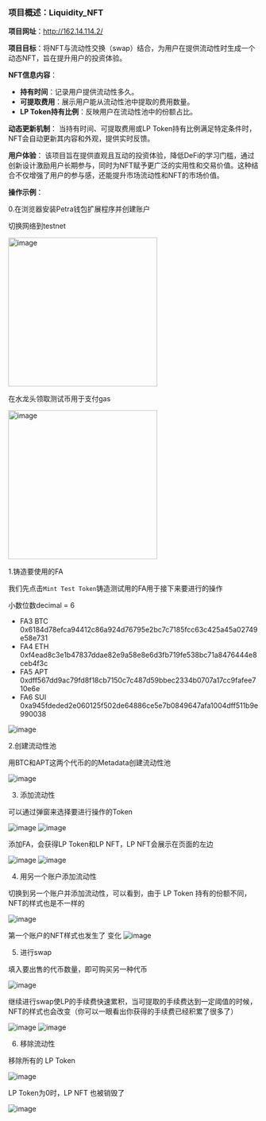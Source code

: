 ### 项目概述：Liquidity_NFT

**项目网址**：http://162.14.114.2/

**项目目标**：将NFT与流动性交换（swap）结合，为用户在提供流动性时生成一个动态NFT，旨在提升用户的投资体验。

**NFT信息内容**：
- **持有时间**：记录用户提供流动性多久。
- **可提取费用**：展示用户能从流动性池中提取的费用数量。
- **LP Token持有比例**：反映用户在流动性池中的份额占比。

**动态更新机制**：
当持有时间、可提取费用或LP Token持有比例满足特定条件时，NFT会自动更新其内容和外观，提供实时反馈。

**用户体验**：
该项目旨在提供直观且互动的投资体验，降低DeFi的学习门槛，通过创新设计激励用户长期参与，同时为NFT赋予更广泛的实用性和交易价值。这种结合不仅增强了用户的参与感，还能提升市场流动性和NFT的市场价值。

**操作示例**：

0.在浏览器安装Petra钱包扩展程序并创建账户

切换网络到testnet

<img src="https://github.com/user-attachments/assets/5e9c5135-e973-4305-baea-5dcbc54d4900" alt="image" width="300" />

在水龙头领取测试币用于支付gas

<img src="https://github.com/user-attachments/assets/490161c4-a99b-4b51-8c0b-e2efc7e35a85" alt="image" width="300" />

1.铸造要使用的FA

我们先点击`Mint Test Token`铸造测试用的FA用于接下来要进行的操作

小数位数decimal = 6
- FA3  BTC  0x6184d78efca94412c86a924d76795e2bc7c7185fcc63c425a45a02749e58e731
- FA4  ETH  0xf4ead8c3e1b47837ddae82e9a58e8e6d3fb719fe538bc71a8476444e8ceb4f3c
- FA5  APT  0xdff567dd9ac79fd8f18cb7150c7c487d59bbec2334b0707a17cc9fafee710e6e
- FA6  SUI  0xa945fdeded2e060125f502de64886ce5e7b0849647afa1004dff511b9e990038

![image](https://github.com/user-attachments/assets/80dafc9d-427a-49c8-8790-9c60e66daaf6)

2.创建流动性池

用BTC和APT这两个代币的的Metadata创建流动性池

![image](https://github.com/user-attachments/assets/0e2f8e36-7ab5-42d9-8e73-a953041d62e9)

3. 添加流动性

可以通过弹窗来选择要进行操作的Token

![image](https://github.com/user-attachments/assets/afff7ebd-f3d3-46f0-8466-a10466b15f90)
![image](https://github.com/user-attachments/assets/520bf1dd-7749-4527-8123-43cf390d2164)

添加FA，会获得LP Token和LP NFT，LP NFT会展示在页面的左边

![image](https://github.com/user-attachments/assets/7c5240d8-411d-4698-8388-297d34951784)
![image](https://github.com/user-attachments/assets/4e715100-6322-449d-bd0e-30cef3f4dc7e)

4. 用另一个账户添加流动性

切换到另一个账户并添加流动性，可以看到，由于 LP Token 持有的份额不同，NFT的样式也是不一样的

![image](https://github.com/user-attachments/assets/2ee668c4-12e5-4dbc-bdc3-e056752338d2)

第一个账户的NFT样式也发生了 变化
![image](https://github.com/user-attachments/assets/2bbea4a1-7e14-470a-878a-ecc4f525ea85)


5. 进行swap

填入要出售的代币数量，即可购买另一种代币

![image](https://github.com/user-attachments/assets/a5777d1d-3562-4bcc-bb70-1172acffc589)

继续进行swap使LP的手续费快速累积，当可提取的手续费达到一定阈值的时候，NFT的样式也会改变（你可以一眼看出你获得的手续费已经积累了很多了）

![image](https://github.com/user-attachments/assets/7d79199d-f174-426b-9435-3d4cecd9d92e)
![image](https://github.com/user-attachments/assets/914e9b33-5bf8-4600-909d-d7b4006039b7)


6. 移除流动性

移除所有的 LP Token

![image](https://github.com/user-attachments/assets/56089571-01ab-45a8-8d8c-a57091601152)


LP Token为0时，LP NFT 也被销毁了

![image](https://github.com/user-attachments/assets/ca81db13-d47c-4a96-afa2-17c3009ebaf8)

